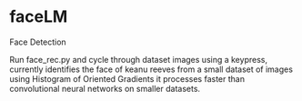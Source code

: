 # faceLM
Face Detection

Run face_rec.py and cycle through dataset images using a keypress, currently identifies the face of keanu reeves from a small dataset of images using Histogram of Oriented Gradients it processes faster than convolutional neural networks on smaller datasets. 
